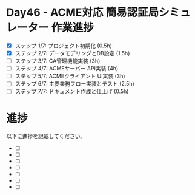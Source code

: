# Day46 - ACME対応 簡易認証局シミュレーター 作業進捗

- [x] ステップ 1/7: プロジェクト初期化 (0.5h)
- [x] ステップ 2/7: データモデリングとDB設定 (1.5h)
- [ ] ステップ 3/7: CA管理機能実装 (3h)
- [ ] ステップ 4/7: ACMEサーバー API実装 (4h)
- [ ] ステップ 5/7: ACMEクライアント UI実装 (3h)
- [ ] ステップ 6/7: 主要業務フロー実装とテスト (2.5h)
- [ ] ステップ 7/7: ドキュメント作成と仕上げ (0.5h)

# 進捗

以下に進捗を記載してください。


- [ ] 
- [ ] 
- [ ] 
- [ ] 
- [ ] 
- [ ] 
- [ ] 
